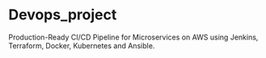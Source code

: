 # Devops_project
Production-Ready CI/CD Pipeline for Microservices on AWS using Jenkins, Terraform, Docker, Kubernetes and Ansible.
